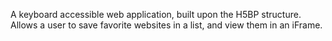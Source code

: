 A keyboard accessible web application, built upon the H5BP structure.<br>
Allows a user to save favorite websites in a list, and view them in an iFrame.
